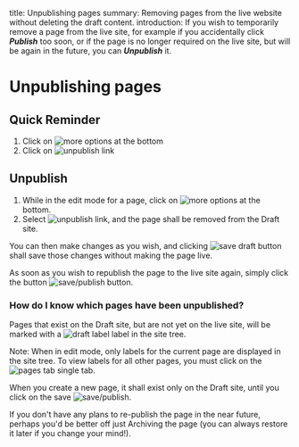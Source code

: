 title: Unpublishing pages
summary: Removing pages from the live website without deleting the draft content.
introduction: If you wish to temporarily remove a page from the live site, for example if you accidentally click ***Publish*** too soon, or if the page is no longer required on the live site, but will be again in the future, you can ***Unpublish*** it.

<!-- to do -->
# Unpublishing pages

## Quick Reminder

 1. Click on ![more options](/_images/more-options.png) at the bottom
 2. Click on ![unpublish link](/_images/unpublish-link.png)

## Unpublish

 1. While in the edit mode for a page, click on ![more options](/_images/more-options.png) at the bottom.
 2. Select ![unpublish link](/_images/unpublish-link.png), and the page shall be removed from the Draft site.

You can then make changes as you wish, and clicking ![save draft button](/_images/save-draft-button.png) shall save those changes without making the page live.

As soon as you wish to republish the page to the live site again, simply click the button ![save/publish](/_images/save-publish.png) button.

### How do I know which pages have been unpublished?

Pages that exist on the Draft site, but are not yet on the live site, will be marked with a ![draft label](/_images/draft-label.png) label in the site tree.

Note: When in edit mode, only labels for the current page are displayed in the site tree. To view labels for all other pages, you must click on the ![pages tab single](/_images/pages-tab-single.png) tab.

When you create a new page, it shall exist only on the Draft site, until you click on the save ![save/publish](/_images/save-publish.png).

If you don't have any plans to re-publish the page in the near future, perhaps you'd be better off just Archiving the page (you can always restore it later if you change your mind!).
